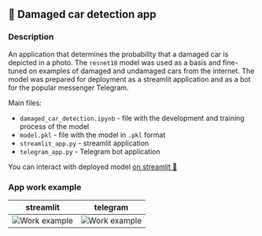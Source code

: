 ## 🚗 Damaged car detection app
### Description
An application that determines the probability that a damaged car is depicted in a photo. 
The `resnet18` model was used as a basis and fine-tuned on examples of damaged and undamaged cars from the internet. 
The model was prepared for deployment as a streamlit application and as a bot for the popular messenger Telegram.

Main files:

- `damaged_car_detection.ipynb` - file with the development and training process of the model
- `model.pkl` - file with the model in `.pkl` format
- `streamlit_app.py` - streamlit application
- `telegram_app.py` - Telegram bot application

You can interact with deployed model [on streamlit 👾](https://google.com)

### App work example
|streamlit|telegram|
|--|--|
|![Work example](./images/st_gif.gif)|![Work example](./images/tg_gif.gif)|